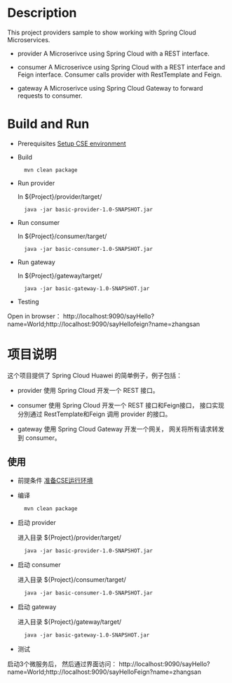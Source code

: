 # Description
This project providers sample to show working with Spring Cloud Microservices. 

* provider
A Microserivce using Spring Cloud with a REST interface.

* consumer
A Microserivce using Spring Cloud with a REST interface and Feign interface. Consumer calls provider with RestTemplate and Feign.

* gateway
A Microserivce using Spring Cloud Gateway to forward requests to consumer.

# Build and Run

* Prerequisites
[Setup CSE environment](../README.md)

* Build

        mvn clean package

* Run provider

  In ${Project}/provider/target/
  
        java -jar basic-provider-1.0-SNAPSHOT.jar

* Run consumer

  In ${Project}/consumer/target/

        java -jar basic-consumer-1.0-SNAPSHOT.jar
                
* Run gateway

  In ${Project}/gateway/target/

        java -jar basic-gateway-1.0-SNAPSHOT.jar

* Testing

Open in browser： http://localhost:9090/sayHello?name=World;http://localhost:9090/sayHellofeign?name=zhangsan

# 项目说明

这个项目提供了 Spring Cloud Huawei 的简单例子，例子包括：

* provider
使用 Spring Cloud 开发一个 REST 接口。

* consumer
使用 Spring Cloud 开发一个 REST 接口和Feign接口， 接口实现分別通过 RestTemplate和Feign 调用 provider 的接口。 

* gateway
使用 Spring Cloud Gateway 开发一个网关， 网关将所有请求转发到 consumer。 

## 使用

* 前提条件
[准备CSE运行环境](../README_CN.md)

* 编译

        mvn clean package

* 启动 provider

  进入目录 ${Project}/provider/target/
  
        java -jar basic-provider-1.0-SNAPSHOT.jar

* 启动 consumer

  进入目录 ${Project}/consumer/target/

        java -jar basic-consumer-1.0-SNAPSHOT.jar

* 启动 gateway

  进入目录 ${Project}/gateway/target/

        java -jar basic-gateway-1.0-SNAPSHOT.jar

* 测试

启动3个微服务后， 然后通过界面访问： http://localhost:9090/sayHello?name=World;http://localhost:9090/sayHelloFeign?name=zhangsan
